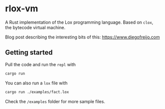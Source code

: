 # rlox-vm

A Rust implementation of the Lox programming language. Based on `clox`, the bytecode virtual machine.

Blog post describing the interesting bits of this: https://www.diegofreijo.com

## Getting started

Pull the code and run the `repl` with 

```bash
cargo run
```

You can also run a `lox` file with 

```bash
cargo run ./examples/fact.lox
```

Check the `/examples` folder for more sample files.

